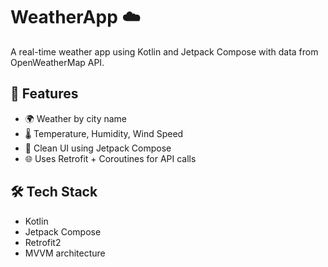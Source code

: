 # WeatherApp ☁️

A real-time weather app using Kotlin and Jetpack Compose with data from OpenWeatherMap API.

## 🔧 Features
- 🌍 Weather by city name
- 🌡️ Temperature, Humidity, Wind Speed
- 🎨 Clean UI using Jetpack Compose
- 🌐 Uses Retrofit + Coroutines for API calls

## 🛠️ Tech Stack
- Kotlin
- Jetpack Compose
- Retrofit2
- MVVM architecture
